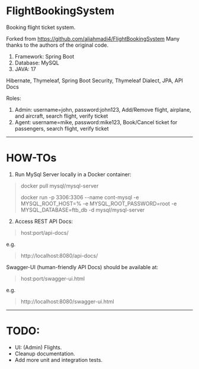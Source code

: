 # FlightBookingSystem

Booking flight ticket system.

Forked from https://github.com/aliahmadi4/FlightBookingSystem
Many thanks to the authors of the original code.

1. Framework: Spring Boot
2. Database: MySQL
3. JAVA: 17

Hibernate, Thymeleaf, Spring Boot Security, Thymeleaf Dialect, JPA, API Docs

Roles:

1. Admin: username=john, password:john123, Add/Remove flight, airplane, and aircraft, search flight, verify ticket
2. Agent: username=mike, password:mike123, Book/Cancel ticket for passengers, search flight, verify ticket

-----------

# HOW-TOs

1. Run MySql Server locally in a Docker container:

> docker pull mysql/mysql-server
>
> docker run -p 3306:3306 --name cont-mysql -e MYSQL_ROOT_HOST=% -e MYSQL_ROOT_PASSWORD=root -e MYSQL_DATABASE=ftb_db -d
> mysql/mysql-server

2. Access REST API Docs:

> host:port/api-docs/

e.g.

> http://localhost:8080/api-docs/

Swagger-UI (human-friendly API Docs) should be available at:
> host:port/swagger-ui.html

e.g.

> http://localhost:8080/swagger-ui.html


-----------

# TODO:

- UI: (Admin) Flights.
- Cleanup documentation.
- Add more unit and integration tests.
